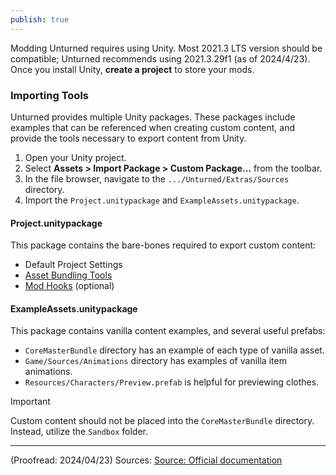```yaml
---
publish: true
---
```

Modding Unturned requires using Unity. Most 2021.3 LTS version should be compatible; Unturned recommends using 2021.3.29f1 (as of 2024/4/23).
Once you install Unity, **create a project** to store your mods.
### Importing Tools
Unturned provides multiple Unity packages. These packages include examples that can be referenced when creating custom content, and provide the tools necessary to export content from Unity.
1. Open your Unity project.
2. Select **Assets > Import Package > Custom Package…** from the toolbar.
3. In the file browser, navigate to the `.../Unturned/Extras/Sources` directory.
4. Import the `Project.unitypackage` and `ExampleAssets.unitypackage`. 
#### Project.unitypackage
This package contains the bare-bones required to export custom content:
* Default Project Settings
* [Asset Bundling Tools](https://docs.smartlydressedgames.com/en/stable/assets/asset-bundles.html#doc-asset-bundles)
* [Mod Hooks](https://docs.smartlydressedgames.com/en/stable/assets/mod-hooks.html#doc-assets-mod-hooks) (optional)
#### ExampleAssets.unitypackage
This package contains vanilla content examples, and several useful prefabs:
* `CoreMasterBundle` directory has an example of each type of vanilla asset.
* `Game/Sources/Animations` directory has examples of vanilla item animations.
* `Resources/Characters/Preview.prefab` is helpful for previewing clothes.

>[!important]
Custom content should not be placed into the `CoreMasterBundle` directory. Instead, utilize the `Sandbox` folder. 

***

(Proofread: 2024/04/23)
Sources: [Source: Official documentation](https://docs.smartlydressedgames.com/en/stable/about/getting-started.html)